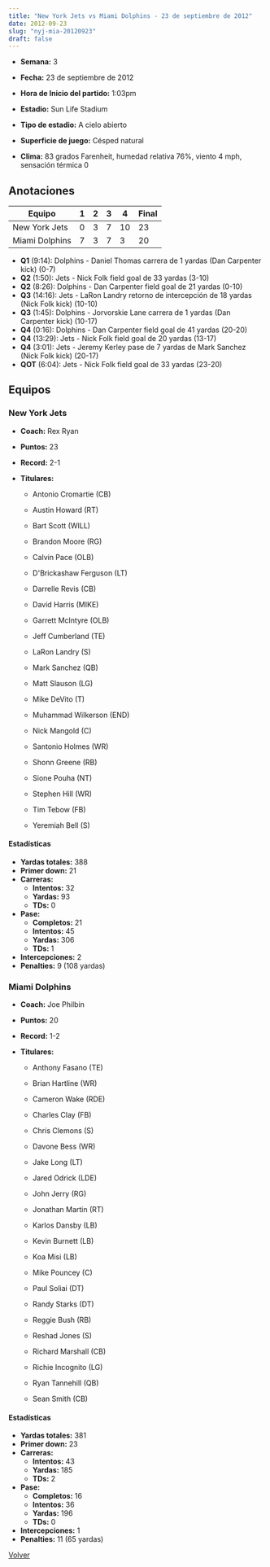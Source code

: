 ```yaml
---
title: "New York Jets vs Miami Dolphins - 23 de septiembre de 2012"
date: 2012-09-23
slug: "nyj-mia-20120923"
draft: false
---
```


* **Semana:** 3
* **Fecha:** 23 de septiembre de 2012

* **Hora de Inicio del partido:** 1:03pm
* **Estadio:** Sun Life Stadium
* **Tipo de estadio:** A cielo abierto
* **Superficie de juego:** Césped natural
* **Clima:** 83 grados Farenheit, humedad relativa 76%, viento 4 mph, sensación térmica 0





## Anotaciones
| Equipo | 1 | 2 | 3 | 4 | Final |
|--------|---|---|---|---|-------|
| New York Jets  | 0 | 3 | 7 | 10  | 23 |
| Miami Dolphins  | 7 | 3 | 7 | 3  | 20 |
* **Q1** (9:14): Dolphins - Daniel Thomas carrera de 1 yardas (Dan Carpenter kick) (0-7)
* **Q2** (1:50): Jets - Nick Folk field goal de 33 yardas (3-10)
* **Q2** (8:26): Dolphins - Dan Carpenter field goal de 21 yardas (0-10)
* **Q3** (14:16): Jets - LaRon Landry retorno de intercepción de 18 yardas (Nick Folk kick) (10-10)
* **Q3** (1:45): Dolphins - Jorvorskie Lane carrera de 1 yardas (Dan Carpenter kick) (10-17)
* **Q4** (0:16): Dolphins - Dan Carpenter field goal de 41 yardas (20-20)
* **Q4** (13:29): Jets - Nick Folk field goal de 20 yardas (13-17)
* **Q4** (3:01): Jets - Jeremy Kerley pase de 7 yardas de Mark Sanchez (Nick Folk kick) (20-17)
* **QOT** (6:04): Jets - Nick Folk field goal de 33 yardas (23-20)


## Equipos


### New York Jets
* **Coach:** Rex Ryan
* **Puntos:** 23
* **Record:** 2-1
* **Titulares:** 

  * Antonio Cromartie (CB) 

  * Austin Howard (RT) 

  * Bart Scott (WILL) 

  * Brandon Moore (RG) 

  * Calvin Pace (OLB) 

  * D'Brickashaw Ferguson (LT) 

  * Darrelle Revis (CB) 

  * David Harris (MIKE) 

  * Garrett McIntyre (OLB) 

  * Jeff Cumberland (TE) 

  * LaRon Landry (S) 

  * Mark Sanchez (QB) 

  * Matt Slauson (LG) 

  * Mike DeVito (T) 

  * Muhammad Wilkerson (END) 

  * Nick Mangold (C) 

  * Santonio Holmes (WR) 

  * Shonn Greene (RB) 

  * Sione Pouha (NT) 

  * Stephen Hill (WR) 

  * Tim Tebow (FB) 

  * Yeremiah Bell (S) 

#### Estadísticas
* **Yardas totales:** 388
* **Primer down:** 21
* **Carreras:**
  * **Intentos:** 32
  * **Yardas:** 93
  * **TDs:** 0
* **Pase:**
  * **Completos:** 21
  * **Intentos:** 45
  * **Yardas:** 306
  * **TDs:** 1
* **Intercepciones:** 2
* **Penalties:** 9 (108 yardas)

### Miami Dolphins
* **Coach:** Joe Philbin
* **Puntos:** 20
* **Record:** 1-2
* **Titulares:** 

  * Anthony Fasano (TE) 

  * Brian Hartline (WR) 

  * Cameron Wake (RDE) 

  * Charles Clay (FB) 

  * Chris Clemons (S) 

  * Davone Bess (WR) 

  * Jake Long (LT) 

  * Jared Odrick (LDE) 

  * John Jerry (RG) 

  * Jonathan Martin (RT) 

  * Karlos Dansby (LB) 

  * Kevin Burnett (LB) 

  * Koa Misi (LB) 

  * Mike Pouncey (C) 

  * Paul Soliai (DT) 

  * Randy Starks (DT) 

  * Reggie Bush (RB) 

  * Reshad Jones (S) 

  * Richard Marshall (CB) 

  * Richie Incognito (LG) 

  * Ryan Tannehill (QB) 

  * Sean Smith (CB) 

#### Estadísticas
* **Yardas totales:** 381
* **Primer down:** 23
* **Carreras:**
  * **Intentos:** 43
  * **Yardas:** 185
  * **TDs:** 2
* **Pase:**
  * **Completos:** 16
  * **Intentos:** 36
  * **Yardas:** 196
  * **TDs:** 0
* **Intercepciones:** 1
* **Penalties:** 11 (65 yardas)


[Volver](/historia/2012)
